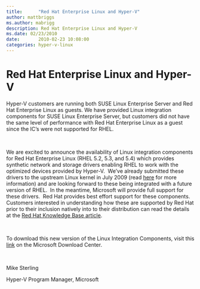 ```yaml
---
title:      "Red Hat Enterprise Linux and Hyper-V"
author: mattbriggs
ms.author: mabrigg
description: Red Hat Enterprise Linux and Hyper-V
ms.date: 02/23/2010
date:       2010-02-23 10:08:00
categories: hyper-v-linux
---
```

# Red Hat Enterprise Linux and Hyper-V

Hyper-V customers are running both SUSE Linux Enterprise Server and Red Hat Enterprise Linux as guests. We have provided Linux integration components for SUSE Linux Enterprise Server, but customers did not have the same level of performance with Red Hat Enterprise Linux as a guest since the IC’s were not supported for RHEL. 

 

We are excited to announce the availability of Linux integration components for Red Hat Enterprise Linux (RHEL 5.2, 5.3, and 5.4) which provides synthetic network and storage drivers enabling RHEL to work with the optimized devices provided by Hyper-V.  We’ve already submitted these drivers to the upstream Linux kernel in July 2009 (read [here](https://blogs.technet.com/virtualization/archive/2009/07/20/linux-ics-for-hyper-v-and-gplv2.aspx) for more information) and are looking forward to these being integrated with a future version of RHEL.  In the meantime, Microsoft will provide full support for these drivers.  Red Hat provides best effort support for these components. Customers interested in understanding how these are supported by Red Hat prior to their inclusion natively into to their distribution can read the details at the [Red Hat Knowledge Base article](http://kbase.redhat.com/faq/docs/DOC-1068).

 

To download this new version of the Linux Integration Components, visit this [link](https://www.microsoft.com/downloads/details.aspx?displaylang=en&FamilyID=c299d675-bb9f-41cf-b5eb-74d0595ccc5c) on the Microsoft Download Center.

 

Mike Sterling

Hyper-V Program Manager, Microsoft

